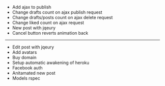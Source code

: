 * Add ajax to publish
* Change drafts count on ajax publish request
* Change drafts/posts count on ajax delete request
* Change liked count on ajax request
* New post with jqeury
* Cancel button reverts animation back
---
* Edit post with jqeury
* Add avatars
* Buy domain
* Setup automatic awakening of heroku
* Facebook auth
* Anitamated new post
* Models rspec